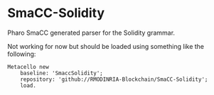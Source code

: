 # SmaCC-Solidity
Pharo SmaCC generated parser for the Solidity grammar.

Not working for now but should be loaded using something like the following: 

```
Metacello new
    baseline: 'SmaccSolidity';
    repository: 'github://RMODINRIA-Blockchain/SmaCC-Solidity';
    load.
``` 
